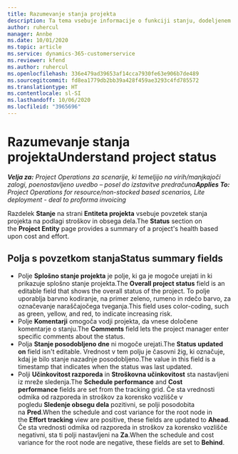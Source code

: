 ```yaml
---
title: Razumevanje stanja projekta
description: Ta tema vsebuje informacije o funkciji stanju, dodeljenem projektom v storitvi Dynamics 365 Project Operations.
author: ruhercul
manager: Annbe
ms.date: 10/01/2020
ms.topic: article
ms.service: dynamics-365-customerservice
ms.reviewer: kfend
ms.author: ruhercul
ms.openlocfilehash: 336e479ad39653af14cca7930fe63e906b7de489
ms.sourcegitcommit: fd8ea1779db2bb39a428f459ae3293c4fd785572
ms.translationtype: HT
ms.contentlocale: sl-SI
ms.lasthandoff: 10/06/2020
ms.locfileid: "3965696"
---
```

# <a name="understand-project-status"></a><span data-ttu-id="461fb-103">Razumevanje stanja projekta</span><span class="sxs-lookup"><span data-stu-id="461fb-103">Understand project status</span></span>

<span data-ttu-id="461fb-104">_**Velja za:** Project Operations za scenarije, ki temeljijo na virih/manjkajoči zalogi, poenostavljeno uvedbo – posel do izstavitve predračuna_</span><span class="sxs-lookup"><span data-stu-id="461fb-104">_**Applies To:** Project Operations for resource/non-stocked based scenarios, Lite deployment - deal to proforma invoicing_</span></span>


<span data-ttu-id="461fb-105">Razdelek **Stanje** na strani **Entiteta projekta** vsebuje povzetek stanja projekta na podlagi stroškov in obsega dela.</span><span class="sxs-lookup"><span data-stu-id="461fb-105">The **Status** section on the **Project Entity** page provides a summary of a project's health based upon cost and effort.</span></span>


## <a name="status-summary-fields"></a><span data-ttu-id="461fb-106">Polja s povzetkom stanja</span><span class="sxs-lookup"><span data-stu-id="461fb-106">Status summary fields</span></span>

- <span data-ttu-id="461fb-107">Polje **Splošno stanje projekta** je polje, ki ga je mogoče urejati in ki prikazuje splošno stanje projekta.</span><span class="sxs-lookup"><span data-stu-id="461fb-107">The **Overall project status** field is an editable field that shows the overall status of the project.</span></span> <span data-ttu-id="461fb-108">To polje uporablja barvno kodiranje, na primer zeleno, rumeno in rdečo barvo, za označevanje naraščajočega tveganja.</span><span class="sxs-lookup"><span data-stu-id="461fb-108">This field uses color-coding, such as green, yellow, and red, to indicate increasing risk.</span></span> 
- <span data-ttu-id="461fb-109">Polje **Komentarji** omogoča vodji projekta, da vnese določene komentarje o stanju.</span><span class="sxs-lookup"><span data-stu-id="461fb-109">The **Comments** field lets the project manager enter specific comments about the status.</span></span> 
- <span data-ttu-id="461fb-110">Polja **Stanje posodobljeno dne** ni mogoče urejati.</span><span class="sxs-lookup"><span data-stu-id="461fb-110">The **Status updated on** field isn't editable.</span></span> <span data-ttu-id="461fb-111">Vrednost v tem polju je časovni žig, ki označuje, kdaj je bilo stanje nazadnje posodobljeno.</span><span class="sxs-lookup"><span data-stu-id="461fb-111">The value in this field is a timestamp that indicates when the status was last updated.</span></span>
- <span data-ttu-id="461fb-112">Polji **Učinkovitost razporeda** in **Stroškovna učinkovitost** sta nastavljeni iz mreže sledenja.</span><span class="sxs-lookup"><span data-stu-id="461fb-112">The **Schedule performance** and **Cost performance** fields are set from the tracking grid.</span></span> <span data-ttu-id="461fb-113">Če sta vrednosti odmika od razporeda in stroškov za korensko vozlišče v pogledu **Sledenje obsegu dela** pozitivni, se polji posodobita na **Pred**.</span><span class="sxs-lookup"><span data-stu-id="461fb-113">When the schedule and cost variance for the root node in the **Effort tracking** view are positive, these fields are updated to **Ahead**.</span></span> <span data-ttu-id="461fb-114">Če sta vrednosti odmika od razporeda in stroškov za korensko vozlišče negativni, sta ti polji nastavljeni na **Za**.</span><span class="sxs-lookup"><span data-stu-id="461fb-114">When the schedule and cost variance for the root node are negative, these fields are set to **Behind**.</span></span>
